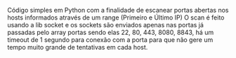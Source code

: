 Código simples em Python com a finalidade de escanear portas abertas nos hosts informados através de um range (Primeiro e Último IP)
O scan é feito usando a lib socket e os sockets são enviados apenas nas portas já passadas pelo array portas sendo elas 22, 80, 443, 8080, 8843,
há um timeout de 1 segundo para conexão com a porta para que não gere um tempo muito grande de tentativas em cada host.

